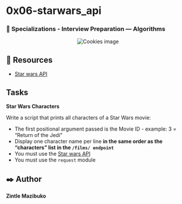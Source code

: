 # 0x06-starwars_api
### :open_file_folder: Specializations - Interview Preparation ― Algorithms

<p align="center">
    <img src='https://travellingtechguy.blog/wp-content/uploads/2018/09/swapi.jpg' alt="Cookies image">
</p>

## :closed_book: Resources

* [Star wars API](https://swapi-api.hbtn.io/)

## Tasks

**Star Wars Characters**

Write a script that prints all characters of a Star Wars movie:

* The first positional argument passed is the Movie ID - example: 3 = “Return of the Jedi”
* Display one character name per line **in the same order as the “characters” list in the `/films/ endpoint`**
* You must use the [Star wars API](https://swapi-api.hbtn.io/)
* You must use the `request` module

## :black_nib: Author 
**Zintle Mazibuko** 